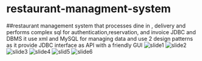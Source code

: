 # restaurant-managment-system
##restaurant management system that processes dine in , delivery and performs complex sql for authentication,reservation, and invoice
JDBC and DBMS it use xml and MySQL for managing data and use 2 design patterns as it provide JDBC interface as API  with a friendly GUI 
![slide1](https://user-images.githubusercontent.com/77247784/221178163-7d3f1cfc-013f-4bad-abd4-a3a753032dc9.PNG)
![slide2](https://user-images.githubusercontent.com/77247784/221178191-308b895d-0081-48a8-b787-14c71d649fd6.PNG)
![slide3](https://user-images.githubusercontent.com/77247784/221178212-e3f93e1e-2eed-417f-b66a-78484a2325bc.PNG)
![slide4](https://user-images.githubusercontent.com/77247784/221178260-9af4bb0c-23df-4b77-b5ad-5f9fbc541beb.PNG)
![slid5](https://user-images.githubusercontent.com/77247784/221178269-5c9a82ee-e273-46b1-aea8-95a49553e3ad.PNG)
![slide6](https://user-images.githubusercontent.com/77247784/221178280-1c9256d2-32ab-44d8-bca6-6453233c6b31.PNG)

